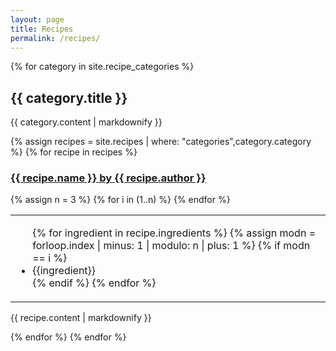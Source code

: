 ```yaml
---
layout: page
title: Recipes
permalink: /recipes/
---
```

{% for category in site.recipe_categories %}
<h2>{{ category.title }}</h2>
  <p>{{ category.content | markdownify }}</p>
{% assign recipes = site.recipes | where: "categories",category.category %}
{% for recipe in recipes %}
<h3><a href="{{recipe.permalink}}">{{ recipe.name }} by {{ recipe.author }}</a></h3>
<table><tr>
{% assign n = 3 %}
{% for i in (1..n) %}
<td><ul>
{% for ingredient in recipe.ingredients %}
{% assign modn = forloop.index | minus: 1 | modulo: n | plus: 1 %}
{% if modn == i %}<li>{{ingredient}}</li>{% endif %}
{% endfor %}
</ul></td>
{% endfor %}
</tr></table>
<p>{{ recipe.content | markdownify }}</p>
{% endfor %}
{% endfor %}
